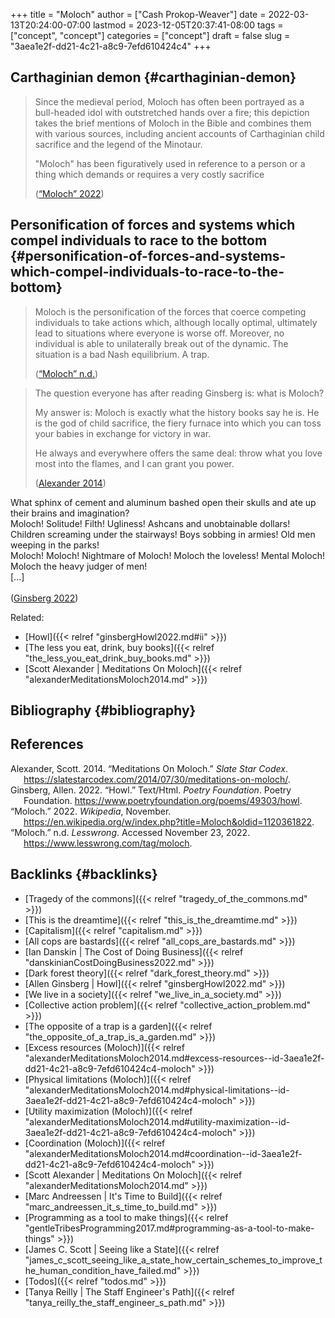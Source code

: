 +++
title = "Moloch"
author = ["Cash Prokop-Weaver"]
date = 2022-03-13T20:24:00-07:00
lastmod = 2023-12-05T20:37:41-08:00
tags = ["concept", "concept"]
categories = ["concept"]
draft = false
slug = "3aea1e2f-dd21-4c21-a8c9-7efd610424c4"
+++

## Carthaginian demon {#carthaginian-demon}

> Since the medieval period, Moloch has often been portrayed as a bull-headed idol with outstretched hands over a fire; this depiction takes the brief mentions of Moloch in the Bible and combines them with various sources, including ancient accounts of Carthaginian child sacrifice and the legend of the Minotaur.
>
> "Moloch" has been figuratively used in reference to a person or a thing which demands or requires a very costly sacrifice
>
> (<a href="#citeproc_bib_item_3">“Moloch” 2022</a>)


## Personification of forces and systems which compel individuals to race to the bottom {#personification-of-forces-and-systems-which-compel-individuals-to-race-to-the-bottom}

> Moloch is the personification of the forces that coerce competing individuals to take actions which, although locally optimal, ultimately lead to situations where everyone is worse off. Moreover, no individual is able to unilaterally break out of the dynamic. The situation is a bad Nash equilibrium. A trap.
>
> (<a href="#citeproc_bib_item_4">“Moloch” n.d.</a>)

<!--quoteend-->

> The question everyone has after reading Ginsberg is: what is Moloch?
>
> My answer is: Moloch is exactly what the history books say he is. He is the god of child sacrifice, the fiery furnace into which you can toss your babies in exchange for victory in war.
>
> He always and everywhere offers the same deal: throw what you love most into the flames, and I can grant you power.
>
> (<a href="#citeproc_bib_item_1">Alexander 2014</a>)

<div class="verse">

What sphinx of cement and aluminum bashed open their skulls and ate up their brains and imagination?<br />
Moloch! Solitude! Filth! Ugliness! Ashcans and unobtainable dollars! Children screaming under the stairways! Boys sobbing in armies! Old men weeping in the parks!<br />
Moloch! Moloch! Nightmare of Moloch! Moloch the loveless! Mental Moloch! Moloch the heavy judger of men!<br />
[...]<br />
<br />
(<a href="#citeproc_bib_item_2">Ginsberg 2022</a>)<br />

</div>

Related:

-   [Howl]({{< relref "ginsbergHowl2022.md#ii" >}})
-   [The less you eat, drink, buy books]({{< relref "the_less_you_eat_drink_buy_books.md" >}})
-   [Scott Alexander | Meditations On Moloch]({{< relref "alexanderMeditationsMoloch2014.md" >}})


## Bibliography {#bibliography}

## References

<style>.csl-entry{text-indent: -1.5em; margin-left: 1.5em;}</style><div class="csl-bib-body">
  <div class="csl-entry"><a id="citeproc_bib_item_1"></a>Alexander, Scott. 2014. “Meditations On Moloch.” <i>Slate Star Codex</i>. <a href="https://slatestarcodex.com/2014/07/30/meditations-on-moloch/">https://slatestarcodex.com/2014/07/30/meditations-on-moloch/</a>.</div>
  <div class="csl-entry"><a id="citeproc_bib_item_2"></a>Ginsberg, Allen. 2022. “Howl.” Text/Html. <i>Poetry Foundation</i>. Poetry Foundation. <a href="https://www.poetryfoundation.org/poems/49303/howl">https://www.poetryfoundation.org/poems/49303/howl</a>.</div>
  <div class="csl-entry"><a id="citeproc_bib_item_3"></a>“Moloch.” 2022. <i>Wikipedia</i>, November. <a href="https://en.wikipedia.org/w/index.php?title=Moloch&oldid=1120361822">https://en.wikipedia.org/w/index.php?title=Moloch&#38;oldid=1120361822</a>.</div>
  <div class="csl-entry"><a id="citeproc_bib_item_4"></a>“Moloch.” n.d. <i>Lesswrong</i>. Accessed November 23, 2022. <a href="https://www.lesswrong.com/tag/moloch">https://www.lesswrong.com/tag/moloch</a>.</div>
</div>


## Backlinks {#backlinks}

-   [Tragedy of the commons]({{< relref "tragedy_of_the_commons.md" >}})
-   [This is the dreamtime]({{< relref "this_is_the_dreamtime.md" >}})
-   [Capitalism]({{< relref "capitalism.md" >}})
-   [All cops are bastards]({{< relref "all_cops_are_bastards.md" >}})
-   [Ian Danskin | The Cost of Doing Business]({{< relref "danskinianCostDoingBusiness2022.md" >}})
-   [Dark forest theory]({{< relref "dark_forest_theory.md" >}})
-   [Allen Ginsberg | Howl]({{< relref "ginsbergHowl2022.md" >}})
-   [We live in a society]({{< relref "we_live_in_a_society.md" >}})
-   [Collective action problem]({{< relref "collective_action_problem.md" >}})
-   [The opposite of a trap is a garden]({{< relref "the_opposite_of_a_trap_is_a_garden.md" >}})
-   [Excess resources (Moloch)]({{< relref "alexanderMeditationsMoloch2014.md#excess-resources--id-3aea1e2f-dd21-4c21-a8c9-7efd610424c4-moloch" >}})
-   [Physical limitations (Moloch)]({{< relref "alexanderMeditationsMoloch2014.md#physical-limitations--id-3aea1e2f-dd21-4c21-a8c9-7efd610424c4-moloch" >}})
-   [Utility maximization (Moloch)]({{< relref "alexanderMeditationsMoloch2014.md#utility-maximization--id-3aea1e2f-dd21-4c21-a8c9-7efd610424c4-moloch" >}})
-   [Coordination (Moloch)]({{< relref "alexanderMeditationsMoloch2014.md#coordination--id-3aea1e2f-dd21-4c21-a8c9-7efd610424c4-moloch" >}})
-   [Scott Alexander | Meditations On Moloch]({{< relref "alexanderMeditationsMoloch2014.md" >}})
-   [Marc Andreessen | It's Time to Build]({{< relref "marc_andreessen_it_s_time_to_build.md" >}})
-   [Programming as a tool to make things]({{< relref "gentleTribesProgramming2017.md#programming-as-a-tool-to-make-things" >}})
-   [James C. Scott | Seeing like a State]({{< relref "james_c_scott_seeing_like_a_state_how_certain_schemes_to_improve_the_human_condition_have_failed.md" >}})
-   [Todos]({{< relref "todos.md" >}})
-   [Tanya Reilly | The Staff Engineer's Path]({{< relref "tanya_reilly_the_staff_engineer_s_path.md" >}})
